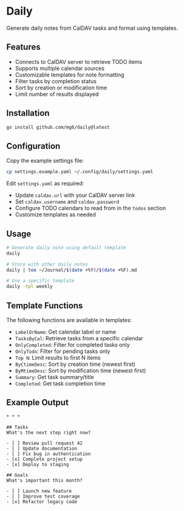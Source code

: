 # Daily

Generate daily notes from CalDAV tasks and format using templates.

## Features

- Connects to CalDAV server to retrieve TODO items
- Supports multiple calendar sources
- Customizable templates for note formatting
- Filter tasks by completion status
- Sort by creation or modification time
- Limit number of results displayed

## Installation

```sh
go install github.com/mg6/daily@latest
```

## Configuration

Copy the example settings file:

```sh
cp settings.example.yaml ~/.config/daily/settings.yaml
```

Edit `settings.yaml` as required:

- Update `caldav.url` with your CalDAV server link
- Set `caldav.username` and `caldav.password`
- Configure TODO calendars to read from in the `todos` section
- Customize templates as needed

## Usage

```sh
# Generate daily note using default template
daily

# Store with other daily notes
daily | tee ~/Journal/$(date +%Y)/$(date +%F).md

# Use a specific template
daily -tpl weekly
```

## Template Functions

The following functions are available in templates:

- `LabelOrName`: Get calendar label or name
- `TasksByCal`: Retrieve tasks from a specific calendar
- `OnlyCompleted`: Filter for completed tasks only
- `OnlyTodo`: Filter for pending tasks only
- `Top N`: Limit results to first N items
- `ByCtimeDesc`: Sort by creation time (newest first)
- `ByMtimeDesc`: Sort by modification time (newest first)
- `Summary`: Get task summary/title
- `Completed`: Get task completion time

## Example Output

```
* * *

## Tasks
What's the next step right now?

- [ ] Review pull request 42
- [ ] Update documentation
- [ ] Fix bug in authentication
- [x] Complete project setup
- [x] Deploy to staging

## Goals
What's important this month?

- [ ] Launch new feature
- [ ] Improve test coverage
- [x] Refactor legacy code
```
